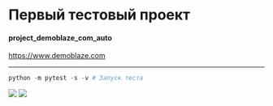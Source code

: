 # Первый тестовый проект
#### project_demoblaze_com_auto
https://www.demoblaze.com
____

```python
python -m pytest -s -v # Запуск теста
```










![](https://img.shields.io/github/followers/zas-post?color=green&logoColor=grey&style=flat-square)
![](https://img.shields.io/github/watchers/zas-post/project_demoblaze_com_auto?color=green&label=views&logoColor=grey&style=flat-square)